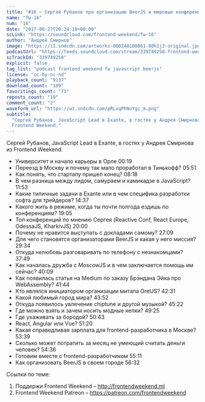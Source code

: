 ```yaml
---
title: "#16 – Сергей Рубанов про организацию BeerJS и мировые конференции"
name: "fw-16"
num: "16"
date: "2017-08-27T20:24:10+00:00"
scLink: "https://soundcloud.com/frontend-weekend/fw-16"
author: "Андрей Смирнов"
image: "https://i1.sndcdn.com/artworks-000240108061-80h1j3-original.jpg"
podcastUrl: "https://feeds.soundcloud.com/stream/339749258-frontend-weekend-fw-16.m4a"
scTrackId: "339749258"
explicit: false
tag_list: "podcast frontend weekend fw javascript beerjs"
license: "cc-by-nc-nd"
playback_count: "9137"
download_count: "109"
favoritings_count: "73"
reposts_count: "10"
comment_count: "2"
waveform_url: "https://w1.sndcdn.com/pRLxqPhNoYgc_m.png"
subtitle:
  "Сергей Рубанов, JavaScript Lead в Exante, в гостях у Андрея Смирнова из
  Frontend Weekend."
---
```


Сергей Рубанов, JavaScript Lead в Exante, в гостях у Андрея Смирнова из Frontend
Weekend.

- Университет и начало карьеры в Орле <timecode sec="19">00:19</timecode>
- Переезд в Москву и почему так мало проработал в Тинькофф?
  <timecode sec="351">05:51</timecode>
- Как понять, что стартапу пришел конец? <timecode sec="498">08:18</timecode>
- В чем разница между лидом, самураем и камикадзе в JavaScript?
  <timecode sec="713">11:53</timecode>
- Какие типичные задачи в Exante или в чем специфика разработки софта для
  трейдеров? <timecode sec="877">14:37</timecode>
- Какого жить в режиме, когда ты почти полгода ездишь по конференциям?
  <timecode sec="1145">19:05</timecode>
- Топ конференций по мнению Сергея (Reactive Conf, React Europe, OdessaJS,
  KharkivJS) <timecode sec="1200">20:00</timecode>
- Почему не нравится выступать с докладами самому?
  <timecode sec="1629">27:09</timecode>
- Для чего становятся организаторами BeerJS и какая у него миссия?
  <timecode sec="1774">29:34</timecode>
- Откуда нелюбовь разговаривать по телефону с незнакомцами?
  <timecode sec="2269">37:49</timecode>
- Как началась дружба с MoscowJS и в чем заключается помощь им сейчас?
  <timecode sec="2409">40:09</timecode>
- Как появилась статья на Medium по заказу Брэндана Эйка про WebAssembly?
  <timecode sec="2504">41:44</timecode>
- Кто являлся инициатором организации митапа OrelJS?
  <timecode sec="2551">42:31</timecode>
- Какой любимый город мира? <timecode sec="2632">43:52</timecode>
- Откуда появилось увлечение chiptune и другой музыкой?
  <timecode sec="2722">45:22</timecode>
- Где можно взять и зачем носить модные кепки?
  <timecode sec="2965">49:25</timecode>
- Где ухаживать за бородой? <timecode sec="3043">50:43</timecode>
- React, Angular или Vue? <timecode sec="3080">51:20</timecode>
- Какая справедливая зарплата для frontend-разработчика в Москве?
  <timecode sec="3219">53:39</timecode>
- Сколько может потратить за месяц не умеющий считать деньги человек?
  <timecode sec="3276">54:36</timecode>
- Готовим вместе с frontend-разработчиком <timecode sec="3311">55:11</timecode>
- Как организовать BeerJS в своем городе <timecode sec="3392">56:32</timecode>

Ссылки по теме:

1. Поддержи Frontend Weekend – <http://frontendweekend.ml>
2. Frontend Weekend Patreon – <https://patreon.com/frontendweekend>

